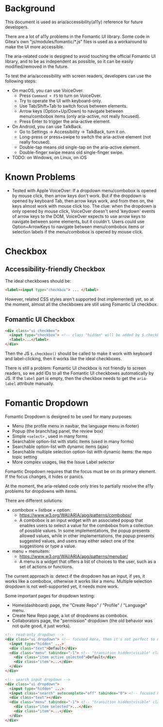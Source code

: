# Background

This document is used as aria/accessibility(a11y) reference for future developers.

There are a lot of a11y problems in the Fomantic UI library. Some code in Gitea's own
"js/modules/fomantic/*.js" files is used as a workaround to make the UI more accessible.

The aria-related code is designed to avoid touching the official Fomantic UI library,
and to be as independent as possible, so it can be easily modified/removed in the future.

To test the aria/accessibility with screen readers, developers can use the following steps:

* On macOS, you can use VoiceOver.
  * Press `Command + F5` to turn on VoiceOver.
  * Try to operate the UI with keyboard-only.
  * Use Tab/Shift+Tab to switch focus between elements.
  * Arrow keys (Option+Up/Down) to navigate between menu/combobox items (only aria-active, not really focused).
  * Press Enter to trigger the aria-active element.
* On Android, you can use TalkBack.
  * Go to Settings -> Accessibility -> TalkBack, turn it on.
  * Long-press or press+swipe to switch the aria-active element (not really focused).
  * Double-tap means old single-tap on the aria-active element.
  * Double-finger swipe means old single-finger swipe.
* TODO: on Windows, on Linux, on iOS

# Known Problems

* Tested with Apple VoiceOver: If a dropdown menu/combobox is opened by mouse click, then arrow keys don't work.
  But if the dropdown is opened by keyboard Tab, then arrow keys work, and from then on, the keys almost work with mouse click too.
  The clue: when the dropdown is only opened by mouse click, VoiceOver doesn't send 'keydown' events of arrow keys to the DOM,
  VoiceOver expects to use arrow keys to navigate between some elements, but it couldn't.
  Users could use Option+ArrowKeys to navigate between menu/combobox items or selection labels if the menu/combobox is opened by mouse click.

# Checkbox

## Accessibility-friendly Checkbox

The ideal checkboxes should be:

```html
<label><input type="checkbox"> ... </label>
```

However, related CSS styles aren't supported (not implemented) yet, so at the moment,
almost all the checkboxes are still using Fomantic UI checkbox.

## Fomantic UI Checkbox

```html
<div class="ui checkbox">
  <input type="checkbox"> <!-- class "hidden" will be added by $.checkbox() -->
  <label>...</label>
</div>
```

Then the JS `$.checkbox()` should be called to make it work with keyboard and label-clicking,
then it works like the ideal checkboxes.

There is still a problem: Fomantic UI checkbox is not friendly to screen readers,
so we add IDs to all the Fomantic UI checkboxes automatically by JS.
If the `label` part is empty, then the checkbox needs to get the `aria-label` attribute manually.

# Fomantic Dropdown

Fomantic Dropdown is designed to be used for many purposes:

* Menu (the profile menu in navbar, the language menu in footer)
* Popup (the branch/tag panel, the review box)
* Simple `<select>` , used in many forms
* Searchable option-list with static items (used in many forms)
* Searchable option-list with dynamic items (ajax)
* Searchable multiple selection option-list with dynamic items: the repo topic setting
* More complex usages, like the Issue Label selector

Fomantic Dropdown requires that the focus must be on its primary element.
If the focus changes, it hides or panics.

At the moment, the aria-related code only tries to partially resolve the a11y problems for dropdowns with items.

There are different solutions:

* combobox + listbox + option:
  * https://www.w3.org/WAI/ARIA/apg/patterns/combobox/
  * A combobox is an input widget with an associated popup that enables users to select a value for the combobox from
    a collection of possible values. In some implementations, the popup presents allowed values, while in other implementations,
    the popup presents suggested values, and users may either select one of the suggestions or type a value.
* menu + menuitem:
  * https://www.w3.org/WAI/ARIA/apg/patterns/menubar/
  * A menu is a widget that offers a list of choices to the user, such as a set of actions or functions.

The current approach is: detect if the dropdown has an input,
if yes, it works like a combobox, otherwise it works like a menu.
Multiple selection dropdown is not well-supported yet, it needs more work.

Some important pages for dropdown testing:

* Home(dashboard) page, the "Create Repo" / "Profile" / "Language" menu.
* Create New Repo page, a lot of dropdowns as combobox.
* Collaborators page, the "permission" dropdown (the old behavior was not quite good, it just works).

```html
<!-- read-only dropdown -->
<div class="ui dropdown"> <!-- focused here, then it's not perfect to use aria-activedescendant to point to the menu item -->
  <input type="hidden" ...>
  <div class="text">Default</div>
  <div class="menu" tabindex="-1"> <!-- "transition hidden|visible" classes will be added by $.dropdown() and when the dropdown is working -->
    <div class="item active selected">Default</div>
    <div class="item">...</div>
  </div>
</div>

<!-- search input dropdown -->
<div class="ui dropdown">
  <input type="hidden" ...>
  <input class="search" autocomplete="off" tabindex="0"> <!-- focused here -->
  <div class="text"></div>
  <div class="menu" tabindex="-1"> <!-- "transition hidden|visible" classes will be added by $.dropdown() and when the dropdown is working -->
    <div class="item selected">...</div>
    <div class="item">...</div>
  </div>
</div>
```
